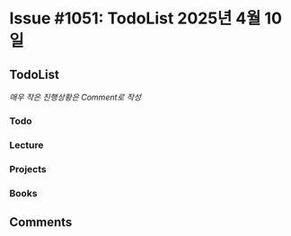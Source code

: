 # Issue #1051: TodoList 2025년 4월 10일

## TodoList

*매우 작은 진행상황은 Comment로 작성*

### Todo  

### Lecture

### Projects

### Books


## Comments

